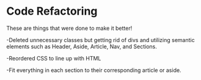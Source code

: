 # Code Refactoring

These are things that were done to make it better!

-Deleted unnecessary classes but getting rid of divs and utilizing semantic elements such as Header, Aside, Article, Nav, and Sections.

-Reordered CSS to line up with HTML

-Fit everything in each section to their corresponding article or aside.
